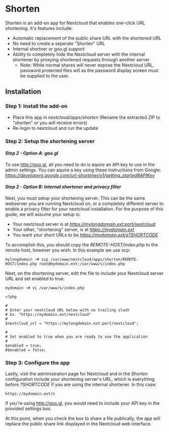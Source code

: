 # Shorten
Shorten is an add-on app for Nextcloud that enables one-click URL shortening. It's features include:
- Automatic replacement of the public share URL with the shortened URL
- No need to create a seperate "Shorten" URL
- Internal shortner or goo.gl support
- Ability to completely hide the Nextcloud server with the internal shortener by proxying shortened requests through another server
    - Note: While normal shares will never expose the Nextcloud URL, password protected files will as the password display screen must be supplied to the user.

## Installation

### Step 1: Install the add-on

- Place this app in *nextcloud/apps/shorten* (Rename the extracted ZIP to "shorten" or you will receive errors)
- Re-login to nextcloud and run the update

### Step 2: Setup the shortening server

#### *Step 2 - Option A: goo.gl*
To use http://goo.gl, all you need to do is aquire an API key to use in the admin settings. You can aquire a key using these instructions from Google: *https://developers.google.com/url-shortener/v1/getting_started#APIKey*
  
#### *Step 2 - Option B: Internal shortener and privacy filter*

Next, you must setup your shortening server. This can be the same webserver you are running Nextcloud on, or a completely different server to enable a privacy filter for your nextcloud installation. For the purpose of this guide, we will assume your setup is:
- Your nextcloud server is at *https://mylongdomain.ext:port/nextcloud*
- Your other, "shortening" server, is at *https://mydomain.ext*
- You want your short URLs to be *https://mydomain.ext/s?SHORTCODE*

To accomplish this, you should copy the *REMOTE-HOST/index.php* to the remote host, however you wish. In this example we use scp:
```
mylongdomain ~# scp /var/www/nextcloud/apps/shorten/REMOTE-HOST/index.php root@mydomain.ext:/var/www/s/index.php
```

Next, on the shortening server, edit the file to include your Nextcloud server URL and set enabled to true:
```
mydomain ~# vi /var/www/s/index.php
```
```
<?php

#
# Enter your nextcloud URL below with no trailing slash
# Ex. "https://mydomain.ext/nextcloud"
#
$nextcloud_url = "https://mylongdomain.ext:port/nextcloud";

#
# Set enabled to true when you are ready to use the application
#
$enabled = true;
#$enabled = false;
```

### Step 3: Configure the app

Lastly, visit the administration page for Nextcloud and in the *Shorten* configuration include your shortening server's URL, which is everything before *?SHORTCODE* if you are using the internal shortener. In this case:
```
https://mydomain.ext/s
```
If you're using http://goo.gl, you would need to include your API key in the provided settings box.

At this point, when you check the box to share a file publically, the app will replace the public share link displayed in the Nextcloud web interface.

